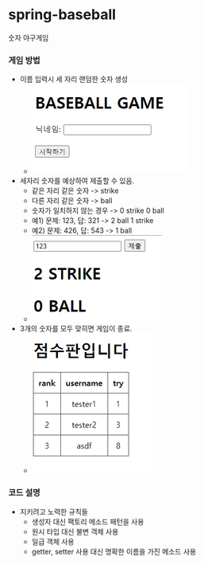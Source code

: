 # spring-baseball

숫자 야구게임

### 게임 방법
- 이름 입력시 세 자리 랜덤한 숫자 생성
  - ![img.png](images/main.png)
- 세자리 숫자를 예상하여 제출할 수 있음.
  - 같은 자리 같은 숫자 -> strike
  - 다른 자리 같은 숫자 -> ball
  - 숫자가 일치하지 않는 경우 -> 0 strike 0 ball
  - 예1) 문제: 123, 답: 321 -> 2 ball 1 strike
  - 예2) 문제: 426, 답: 543 -> 1 ball
  - ![img.png](images/predict.png)
- 3개의 숫자를 모두 맞히면 게임이 종료.
  - ![img_1.png](images/score.png)

### 코드 설명
- 지키려고 노력한 규칙들
  - 생성자 대신 팩토리 메소드 패턴을 사용
  - 원시 타입 대신 불변 객체 사용
  - 일급 객체 사용
  - getter, setter 사용 대신 명확한 이름을 가진 메소드 사용
